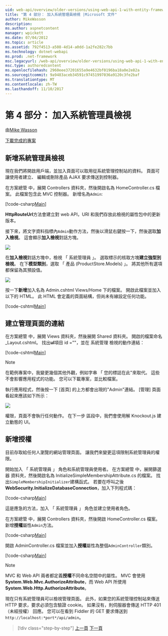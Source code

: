 ```yaml
---
uid: web-api/overview/older-versions/using-web-api-1-with-entity-framework-5/using-web-api-with-entity-framework-part-4
title: "第 4 部分： 加入系統管理員檢視 |Microsoft 文件"
author: MikeWasson
description: 
ms.author: aspnetcontent
manager: wpickett
ms.date: 07/04/2012
ms.topic: article
ms.assetid: 792f4513-a508-4d14-a0dd-1a2fe282c7bb
ms.technology: dotnet-webapi
ms.prod: .net-framework
msc.legacyurl: /web-api/overview/older-versions/using-web-api-1-with-entity-framework-5/using-web-api-with-entity-framework-part-4
msc.type: authoredcontent
ms.openlocfilehash: 2960eee37201655a9e4632bf0196ba18a0e2e82a
ms.sourcegitcommit: 9a9483aceb34591c97451997036a9120c3fe2baf
ms.translationtype: MT
ms.contentlocale: zh-TW
ms.lasthandoff: 11/10/2017
---
```

<a name="part-4-adding-an-admin-view"></a>第 4 部分： 加入系統管理員檢視
====================
由[Mike Wasson](https://github.com/MikeWasson)

[下載完成的專案](http://code.msdn.microsoft.com/ASP-NET-Web-API-with-afa30545)

## <a name="add-an-admin-view"></a>新增系統管理員檢視

現在我們將開啟用戶端，並加入頁面可以取用從系統管理控制站的資料。 頁面可讓使用者建立、 編輯或刪除產品 AJAX 要求傳送到控制器。

在方案總管 中，展開 Controllers 資料夾，然後開啟名為 HomeController.cs 檔案。 此檔案包含此 MVC 控制器。 新增名為`Admin`:

[!code-csharp[Main](using-web-api-with-entity-framework-part-4/samples/sample1.cs)]

**HttpRouteUrl**方法會建立對 web API，URI 和我們存放此檢視的屬性包中的更新版本。

接下來，將文字資料指標內`Admin`動作方法，然後以滑鼠右鍵按一下，然後選取**加入檢視**。 這會顯示**加入檢視**對話方塊。

![](using-web-api-with-entity-framework-part-4/_static/image1.png)

在**加入檢視**對話方塊中，檢視 「 系統管理員 」。 選取標示的核取方塊**建立強型別檢視**。 在下**模型類別**，選取 「 產品 (ProductStore.Models) 」。 將其他所有選項都保留為其預設值。

![](using-web-api-with-entity-framework-part-4/_static/image2.png)

按一下**新增**加入名為 Admin.cshtml Views/Home 下的檔案。 開啟此檔案並加入以下的 HTML。 此 HTML 會定義的頁面結構，但尚未有線設定任何功能。

[!code-cshtml[Main](using-web-api-with-entity-framework-part-4/samples/sample2.cshtml)]

## <a name="create-a-link-to-the-admin-page"></a>建立管理頁面的連結

在方案總管 中，展開 Views 資料夾，然後展開 Shared 資料夾。 開啟的檔案命名\_Layout.cshtml。 找出**ul**項目 id =""，並在 系統管理 檢視的動作連結：

[!code-cshtml[Main](using-web-api-with-entity-framework-part-4/samples/sample3.cshtml)]

> [!NOTE]
> 在範例專案中，我變更幾個其他外觀，例如字串 「 您的標誌在此"來取代。 這些不會影響應用程式的功能。 您可以下載專案，並比較檔案。


執行應用程式，然後按一下 [首頁] 的上方都會出現的"Admin"連結。 [管理] 頁面看起來應該如下所示：

![](using-web-api-with-entity-framework-part-4/_static/image3.png)

權限，頁面不會執行任何動作。 在下一步 區段中，我們會使用解 Knockout.js 建立動態的 UI。

## <a name="add-authorization"></a>新增授權

目前存取給任何人瀏覽的網站管理頁面。 讓我們來變更這項限制系統管理員的權限。

開始加入 「 系統管理員 」 角色和系統管理員使用者。 在方案總管 中，展開篩選器 資料夾，然後開啟名為 InitializeSimpleMembershipAttribute.cs 的檔案。 找出`SimpleMembershipInitializer`建構函式。 若要在呼叫之後**WebSecurity.InitializeDatabaseConnection**，加入下列程式碼：

[!code-csharp[Main](using-web-api-with-entity-framework-part-4/samples/sample4.cs)]

這是應急的方法，加入 「 系統管理員 」 角色並建立使用者角色。

在方案總管 中，展開 Controllers 資料夾，然後開啟 HomeController.cs 檔案。 新增**授權**屬性`Admin`方法。

[!code-csharp[Main](using-web-api-with-entity-framework-part-4/samples/sample5.cs)]

開啟 AdminController.cs 檔案並加入**授權**屬性為整個`AdminController`類別。

[!code-csharp[Main](using-web-api-with-entity-framework-part-4/samples/sample6.cs)]

> [!NOTE]
> MVC 和 Web API 兩者都定義**授權**不同命名空間中的屬性。 MVC 會使用**System.Web.Mvc.AuthorizeAttribute**，而 Web API 所使用**System.Web.Http.AuthorizeAttribute**。


現在只有系統管理員可以檢視管理頁面。 此外，如果您的系統管理控制站來傳送 HTTP 要求，要求必須包含驗證 cookie。 如果沒有，則伺服器會傳送 HTTP 401 （未經授權） 回應。 您可以在看到 Fiddler 的 GET 要求傳送到`http://localhost:*port*/api/admin`。

>[!div class="step-by-step"]
[上一頁](using-web-api-with-entity-framework-part-3.md)
[下一頁](using-web-api-with-entity-framework-part-5.md)
